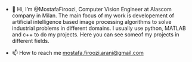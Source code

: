 - 👋 Hi, I’m @MostafaFiroozi, Computer Vision Engineer at Alascom company in Milan. 
 The main focus of my work is developement of artificial intelligence based image processing algorithms to solve industrial problems in different domains. I usually use python, MATLAB and c++ to do my projects. Here you can see someof my projects in different fields.




- 📫 How to reach me mostafa.firoozi.arani@gmail.com

<!---
MostafaFiroozi/MostafaFiroozi is a ✨ special ✨ repository because its `README.md` (this file) appears on your GitHub profile.
You can click the Preview link to take a look at your changes.
--->
